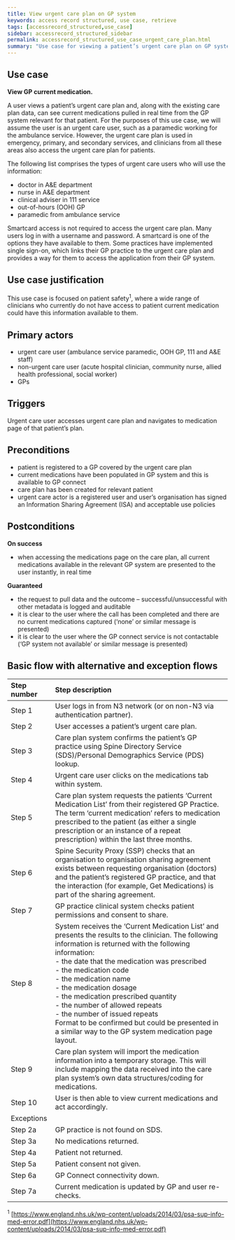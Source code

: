 ```yaml
---
title: View urgent care plan on GP system 
keywords: access record structured, use case, retrieve
tags: [accessrecord_structured,use_case]
sidebar: accessrecord_structured_sidebar
permalink: accessrecord_structured_use_case_urgent_care_plan.html
summary: "Use case for viewing a patient’s urgent care plan on GP system for details of current medication"
---
```


## Use case ##

**View GP current medication.**

A user views a patient’s urgent care plan and, along with the existing care plan data, can see current medications pulled in real time from the GP system relevant for that patient.
For the purposes of this use case, we will assume the user is an urgent care user, such as a paramedic working for the ambulance service. However, the urgent care plan is used in emergency, primary, and secondary services, and clinicians from all these areas also access the urgent care plan for patients.

The following list comprises the types of urgent care users who will use the information:
-	doctor in A&E department
-	nurse in A&E department
-	clinical adviser in 111 service
-	out-of-hours (OOH) GP
-	paramedic from ambulance service

Smartcard access is not required to access the urgent care plan. Many users log in with a username and password. A smartcard is one of the options they have available to them. Some practices have implemented single sign-on, which links their GP practice to the urgent care plan and provides a way for them to access the application from their GP system.

## Use case justification ##

This use case is focused on patient safety<sup>1</sup>, where a wide range of clinicians who currently do not have access to patient current medication could have this information available to them.

## Primary actors ## 
-	urgent care user (ambulance service paramedic, OOH GP, 111 and A&E staff)
-	non-urgent care user (acute hospital clinician, community nurse, allied health professional, social worker)
-	GPs

## Triggers ##

Urgent care user accesses urgent care plan and navigates to medication page of that patient’s plan.

## Preconditions ##

-	patient is registered to a GP covered by the urgent care plan
-	current medications have been populated in GP system and this is available to GP connect
-	care plan has been created for relevant patient
-	urgent care actor is a registered user and user’s organisation has signed an Information Sharing Agreement (ISA) and acceptable use policies

## Postconditions ##

**On success**
-	when accessing the medications page on the care plan, all current medications available in the relevant GP system are presented to the user instantly, in real time

**Guaranteed**
-	the request to pull data and the outcome – successful/unsuccessful with other metadata is logged and auditable
- it is clear to the user where the call has been completed and there are no current medications captured (‘none’ or similar message is presented)
- it is clear to the user where the GP connect service is not contactable (‘GP system not available’ or similar message is presented)


## Basic flow with alternative and exception flows ##

| Step number       | Step description                                                                                                                                                                                                                                                                                                                                                                                                                                                                                                                                                                                                   |
|:-------------------|:--------------------------------------------------------------------------------------------------------------------------------------------------------------------------------------------------------------------------------------------------------------------------------------------------------------------------------------------------------------------------------------------------------------------------------------------------------------------------------------------------------------------------------------------------------------------------------------------------------------------|
|    Step   1       |    User logs in from N3   network (or on non-N3 via authentication partner).                                                                                                                                                                                                                                                                                                                                                                                                                                                                                                                                       |
|    Step   2       |    User accesses a patient’s urgent   care plan.                                                                                                                                                                                                                                                                                                                                                                                                                                                                                                                                                                   |
|    Step   3       |    Care plan system confirms   the patient’s GP practice using Spine Directory Service (SDS)/Personal   Demographics Service (PDS) lookup.                                                                                                                                                                                                                                                                                                                                                                                                                                                                         |
|    Step   4       |    Urgent care user clicks on   the medications tab within system.                                                                                                                                                                                                                                                                                                                                                                                                                                                                                                                                                 |
|    Step   5       |    Care   plan system requests the patients ‘Current Medication List’ from their   registered GP Practice.       The   term ‘current medication’ refers to medication prescribed to the patient (as   either a single prescription or an instance of a repeat prescription) within   the last three months.                                                                                                                                                                                                                                                                                                        |
|    Step   6       |    Spine   Security Proxy (SSP) checks that an organisation to organisation sharing   agreement exists between requesting organisation (doctors) and the patient’s   registered GP practice, and that the interaction (for example, Get   Medications) is part of the sharing agreement.                                                                                                                                                                                                                                                                                                                           |
|    Step   7       |    GP   practice clinical system checks patient permissions and consent to share.                                                                                                                                                                                                                                                                                                                                                                                                                                                                                                                                  |
|    Step   8       |    System   receives the ‘Current Medication List’ and presents the results to the clinician.       The   following information is returned with the following information:   <br>-            the date that the medication was prescribed    <br>-            the medication code   <br>-            the medication name   <br>-            the medication dosage   <br>-            the medication prescribed quantity   <br>-            the number of allowed repeats   <br>-            the number of issued repeats<br>Format to   be confirmed but could be presented in a similar way to the GP system   medication page layout.    |
|    Step   9       |    Care   plan system will import the medication information into a temporary storage. This   will include mapping the data received into the care plan system’s own data   structures/coding for medications.                                                                                                                                                                                                                                                                                                                                                                                                     |
|    Step   10      |    User   is then able to view current medications and act accordingly.                                                                                                                                                                                                                                                                                                                                                                                                                                                                                                                                            |
|    Exceptions     |                                                                                                                                                                                                                                                                                                                                                                                                                                                                                                                                                                                                                    |
|    Step   2a      |    GP practice is not found on   SDS.                                                                                                                                                                                                                                                                                                                                                                                                                                                                                                                                                                              |
|    Step   3a      |    No   medications returned.                                                                                                                                                                                                                                                                                                                                                                                                                                                                                                                                                                                       |
|    Step   4a      |    Patient   not returned.                                                                                                                                                                                                                                                                                                                                                                                                                                                                                                                                                                                          |
|    Step   5a      |    Patient   consent not given.                                                                                                                                                                                                                                                                                                                                                                                                                                                                                                                                                                                     |
|    Step   6a      |    GP   Connect connectivity down.                                                                                                                                                                                                                                                                                                                                                                                                                                                                                                                                                                                  |
|    Step   7a      |    Current   medication is updated by GP and user re-checks.                                                                                                                                                                                                                                                                                                                                                                                                                                                                                                                                                       |


<sup>1</sup> [https://www.england.nhs.uk/wp-content/uploads/2014/03/psa-sup-info-med-error.pdf](https://www.england.nhs.uk/wp-content/uploads/2014/03/psa-sup-info-med-error.pdf)

